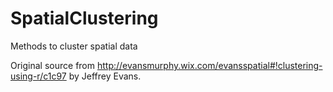 # SpatialClustering
Methods to cluster spatial data

Original source from http://evansmurphy.wix.com/evansspatial#!clustering-using-r/c1c97 by Jeffrey Evans.


